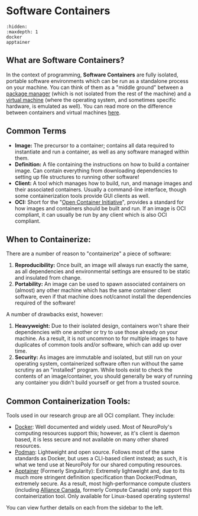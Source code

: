 # Software Containers

```{toctree}
:hidden:
:maxdepth: 1
docker
apptainer
```

## What are Software Containers?

In the context of programming, **Software Containers** are fully isolated, portable software environments which can be run as a standalone process on your machine. You can think of them as a "middle ground" between a [package manager](https://en.wikipedia.org/wiki/Package_manager) (which is not isolated from the rest of the machine) and a [virtual machine](https://en.wikipedia.org/wiki/Virtual_machine) (where the operating system, and sometimes specific hardware, is emulated as well). You can read more on the difference between containers and virtual machines [here](https://www.ibm.com/think/topics/containers-vs-vms).

## Common Terms

* **Image:**  The precursor to a container; contains all data required to instantiate and run a container, as well as any software managed within them. 
* **Definition:** A file containing the instructions on how to build a container image. Can contain everything from downloading dependencies to setting up file structures to running other software!
* **Client:** A tool which manages how to build, run, and manage images and their associated containers. Usually a command-line interface, though some containerization tools provide GUI clients as well.
* **OCI:** Short for the "[Open Container Initiative](https://opencontainers.org/)", provides a standard for how images and containers should be built and run. If an image is OCI compliant, it can usually be run by any client which is also OCI compliant.

## When to Containerize:

There are a number of reason to "containerize" a piece of software:

1. **Reproducibility:** Once built, an image will always run exactly the same, as all dependencies and environmental settings are ensured to be static and insulated from change.
1. **Portability:** An image can be used to spawn associated containers on (almost) any other machine which has the same container client software, even if that machine does not/cannot install the dependencies required of the software!

A number of drawbacks exist, however:

1. **Heavyweight:** Due to their isolated design, containers won't share their dependencies with one another or try to use those already on your machine. As a result, it is not uncommon to for multiple images to have duplicates of common tools and/or software, which can add up over time.
2. **Security:** As images are immutable and isolated, but still run on your operating system, containerized software often run without the same scrutiny as an "installed" program. While tools exist to check the contents of an image/container, you should generally be wary of running any container you didn't build yourself or get from a trusted source.

## Common Containerization Tools:

Tools used in our research group are all OCI compliant. They include:

* [Docker](https://www.docker.com/): Well documented and widely used. Most of NeuroPoly's computing resources support this; however, as it's client is daemon based, it is less secure and not available on many other shared resources.
* [Podman](https://podman.io/): Lightweight and open source. Follows most of the same standards as Docker, but uses a CLI-based client instead; as such, it is what we tend use at NeuroPoly for our shared computing resources.
* [Apptainer](https://apptainer.org/) (Formerly Singularity): Extremely lightweight and, due to its much more stringent definition specification than Docker/Podman, extremely secure. As a result, most high-performance compute clusters (including [Alliance Canada](https://docs.alliancecan.ca/wiki/Apptainer), formerly Compute Canada) only support this containerization tool. Only available for Linux-based operating systems!

You can view further details on each from the sidebar to the left.
